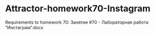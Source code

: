 # Attractor-homework70-Instagram

Requirements to homework 70: Занятие #70 - Лабораторная работа “Инстаграм”.docx
